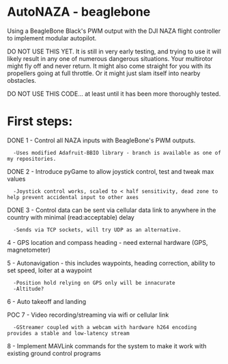 AutoNAZA - beaglebone
========

Using a BeagleBone Black's PWM output with the DJI NAZA flight controller to implement modular autopilot.

DO NOT USE THIS YET.  It is still in very early testing,
and trying to use it will likely result in any one of numerous dangerous situations.
Your multirotor might fly off and never return.
It might also come straight for you with its propellers going at full throttle.
Or it might just slam itself into nearby obstacles.

DO NOT USE THIS CODE... at least until it has been more thoroughly tested.


First steps:
============

DONE 1 - Control all NAZA inputs with BeagleBone's PWM outputs.

      -Uses modified Adafruit-BBIO library - branch is available as one of my repositories.
      
DONE 2 - Introduce pyGame to allow joystick control, test and tweak max values

      -Joystick control works, scaled to < half sensitivity, dead zone to help prevent accidental input to other axes

DONE 3 - Control data can be sent via cellular data link to anywhere in the country with minimal (read:acceptable) delay

      -Sends via TCP sockets, will try UDP as an alternative.

4 - GPS location and compass heading - need external hardware (GPS, magnetometer)

5 - Autonavigation - this includes waypoints, heading correction, ability to set speed, loiter at a waypoint

      -Position hold relying on GPS only will be innacurate
      -Altitude?

6 - Auto takeoff and landing

POC 7 - Video recording/streaming via wifi or cellular link

      -GStreamer coupled with a webcam with hardware h264 encoding provides a stable and low-latency stream

8 - Implement MAVLink commands for the system to make it work with existing ground control programs

